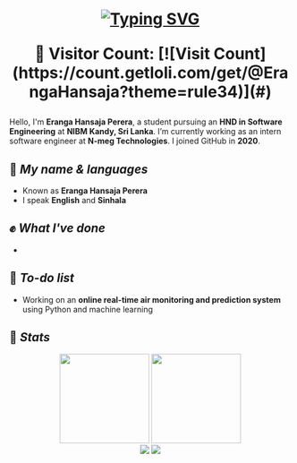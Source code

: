<h1 align="center">
   <a href="https://git.io/typing-svg"><img src="https://readme-typing-svg.demolab.com?font=Fira+Code&weight=500&size=40&pause=1000&center=true&width=870&height=200&lines=Eranga+Hansaja+Perera+%F0%9F%91%8B" alt="Typing SVG" /></a>
   
   <p>👥 Visitor Count: [![Visit Count](https://count.getloli.com/get/@ErangaHansaja?theme=rule34)](#)</p>
</h1>

Hello, I'm **Eranga Hansaja Perera**, a student pursuing an **HND in Software Engineering** at **NIBM Kandy, Sri Lanka**. I’m currently working as an intern software engineer at **N-meg Technologies**. I joined GitHub in **2020**.

## 🎨 *My name & languages*

- Known as **Eranga Hansaja Perera**
- I speak **English** and **Sinhala**

## ✊ *What I've done*

- 

## 🤔 *To-do list*

- Working on an **online real-time air monitoring and prediction system** using Python and machine learning

## 📜 *Stats*

<div align="center">

<img height=160 src="https://github-readme-stats.vercel.app/api?username=ErangaHansaja&count_private=true&theme=swift&show_icons=true" />
<img height=160 src="https://github-readme-stats.vercel.app/api/top-langs/?username=ErangaHansaja&layout=compact&card_width=300&exclude_repo=Clutter-in-high-school&langs_count=4" />
<br/>

<img src="https://github-profile-trophy.vercel.app/?username=ErangaHansaja&theme=buefy&row=1&column=6" />
<img src="https://github-readme-streak-stats.herokuapp.com/?user=ErangaHansaja"></img>

</div>
